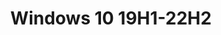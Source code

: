 ---
title: Windows 10 19H1-22H2
parent: NSFW MSSTYLE Themes
nav_order: 1
permalink: /themes/windows/msstyle/nsfw/windows-10-19h1-22h2
---